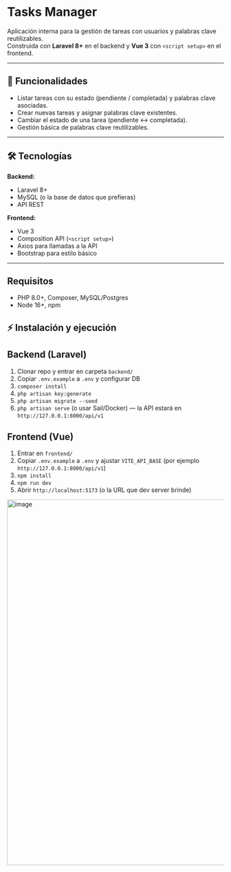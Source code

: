 # Tasks Manager

Aplicación interna para la gestión de tareas con usuarios y palabras clave reutilizables.  
Construida con **Laravel 8+** en el backend y **Vue 3** con `<script setup>` en el frontend.

---

## 🎯 Funcionalidades

- Listar tareas con su estado (pendiente / completada) y palabras clave asociadas.
- Crear nuevas tareas y asignar palabras clave existentes.
- Cambiar el estado de una tarea (pendiente ↔ completada).
- Gestión básica de palabras clave reutilizables.

---

## 🛠 Tecnologías

**Backend:**
- Laravel 8+
- MySQL (o la base de datos que prefieras)
- API REST

**Frontend:**
- Vue 3
- Composition API (`<script setup>`)
- Axios para llamadas a la API
- Bootstrap para estilo básico


---
## Requisitos
- PHP 8.0+, Composer, MySQL/Postgres
- Node 16+, npm


## ⚡ Instalación y ejecución
## Backend (Laravel)
1. Clonar repo y entrar en carpeta `backend/`
2. Copiar `.env.example` a `.env` y configurar DB
3. `composer install`
4. `php artisan key:generate`
5. `php artisan migrate --seed`
6. `php artisan serve` (o usar Sail/Docker) — la API estará en `http://127.0.0.1:8000/api/v1`

## Frontend (Vue)
1. Entrar en `frontend/`
2. Copiar `.env.example` a `.env` y ajustar `VITE_API_BASE` (por ejemplo `http://127.0.0.1:8000/api/v1`)
3. `npm install`
4. `npm run dev`
5. Abrir `http://localhost:5173` (o la URL que dev server brinde)

<img width="1451" height="848" alt="image" src="https://github.com/user-attachments/assets/4c891b00-da8f-4f0c-b4d3-b3bb2f7bf19d" />


